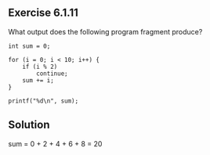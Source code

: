 ## Exercise 6.1.11
What output does the following program fragment produce?

```
int sum = 0;

for (i = 0; i < 10; i++) { 
    if (i % 2) 
        continue; 
    sum += i;
}

printf("%d\n", sum);
```
## Solution
sum = 0 + 2 + 4 + 6 + 8 = 20
